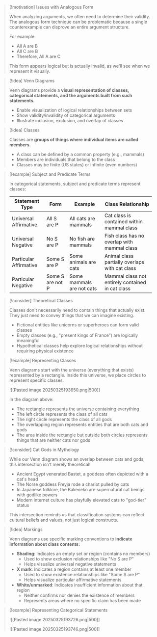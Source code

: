 > [!motivation] Issues with Analogous Form
> 
> When analyzing arguments, we often need to determine their validity. The analogous form technique can be problematic because a single counterexample can disprove an entire argument structure.
> 
> For example:
> 
> - All A are B
> - All C are B
> - Therefore, All A are C
> 
> This form appears logical but is actually invalid, as we'll see when we represent it visually.

> [!idea] Venn Diagrams
> 
> Venn diagrams provide a **visual representation of classes, categorical statements, and the arguments built from such statements.**
> 
> - Enable visualization of logical relationships between sets
> - Show validity/invalidity of categorical arguments
> - Illustrate inclusion, exclusion, and overlap of classes

> [!idea] Classes
> 
> Classes are **groups of things where individual items are called members.**
> 
> - A class can be defined by a common property (e.g., mammals)
> - Members are individuals that belong to the class
> - Classes may be finite (US states) or infinite (even numbers)

> [!example] Subject and Predicate Terms
> 
> In categorical statements, subject and predicate terms represent classes:
> 
> |Statement Type|Form|Example|Class Relationship|
> |---|---|---|---|
> |Universal Affirmative|All S are P|All cats are mammals|Cat class is contained within mammal class|
> |Universal Negative|No S are P|No fish are mammals|Fish class has no overlap with mammal class|
> |Particular Affirmative|Some S are P|Some animals are cats|Animal class partially overlaps with cat class|
> |Particular Negative|Some S are not P|Some mammals are not cats|Mammal class not entirely contained in cat class|

> [!consider] Theoretical Classes
> 
> Classes don't necessarily need to contain things that actually exist. They just need to convey things that we can imagine existing.
> 
> - Fictional entities like unicorns or superheroes can form valid classes
> - Empty classes (e.g., "present kings of France") are logically meaningful
> - Hypothetical classes help explore logical relationships without requiring physical existence

> [!example] Representing Classes
> 
> Venn diagrams start with the universe (everything that exists) represented by a rectangle. Inside this universe, we place circles to represent specific classes.
> 
> ![[Pasted image 20250325193650.png|500]]
> 
> In the diagram above:
> 
> - The rectangle represents the universe containing everything
> - The left circle represents the class of all cats
> - The right circle represents the class of all gods
> - The overlapping region represents entities that are both cats and gods
> - The area inside the rectangle but outside both circles represents things that are neither cats nor gods

> [!consider] Cat Gods in Mythology
> 
> While our Venn diagram shows an overlap between cats and gods, this intersection isn't merely theoretical!
> 
> - Ancient Egypt venerated Bastet, a goddess often depicted with a cat's head
> - The Norse goddess Freyja rode a chariot pulled by cats
> - In Japanese folklore, the Bakeneko are supernatural cat beings with godlike powers
> - Modern internet culture has playfully elevated cats to "god-tier" status
> 
> This intersection reminds us that classification systems can reflect cultural beliefs and values, not just logical constructs.

> [!idea] Markings
> 
> Venn diagrams use specific marking conventions to **indicate information about class contents:**
> 
> - **Shading**: Indicates an empty set or region (contains no members)
>     - Used to show exclusion relationships like "No S are P"
>     - Helps visualize universal negative statements
> - **X mark**: Indicates a region contains at least one member
>     - Used to show existence relationships like "Some S are P"
>     - Helps visualize particular affirmative statements
> - **White/unmarked**: Indicates insufficient information about that region
>     - Neither confirms nor denies the existence of members
>     - Represents areas where no specific claim has been made

> [!example] Representing Categorical Statements
> 
> ![[Pasted image 20250325193726.png|500]]
> 
> ![[Pasted image 20250325193746.png|500]]


